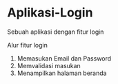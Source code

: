 # Aplikasi-Login
Sebuah aplikasi dengan fitur login

Alur fitur login
1. Memasukan Email dan Password
2. Memvalidasi masukan
3. Menampilkan halaman beranda
